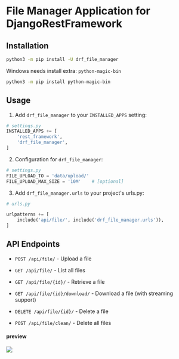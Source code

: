 # File Manager Application for DjangoRestFramework

## Installation
```bash
python3 -m pip install -U drf_file_manager
```
Windows needs install extra: `python-magic-bin`
```bash
python3 -m pip install python-magic-bin
```

## Usage
1. Add `drf_file_manager` to your `INSTALLED_APPS` setting:
```python
# settings.py
INSTALLED_APPS += [
    'rest_framework',
    'drf_file_manager',
]
```

2. Configuration for `drf_file_manager`:
```python
# settings.py
FILE_UPLOAD_TO = 'data/upload/'
FILE_UPLOAD_MAX_SIZE = '10M'    # [optional]
```

3. Add `drf_file_manager.urls` to your project's urls.py:
```python
# urls.py

urlpatterns += [
    include('api/file/', include('drf_file_manager.urls')),
]
```

## API Endpoints
- `POST /api/file/` - Upload a file

- `GET /api/file/` - List all files

- `GET /api/file/{id}/` - Retrieve a file

- `GET /api/file/{id}/download/` - Download a file (with streaming support)

- `DELETE /api/file/{id}/` - Delete a file

- `POST /api/file/clean/` - Delete all files

#### preview
![](https://suqingdong.github.io/drf_file_manager/src/api-docs.png)